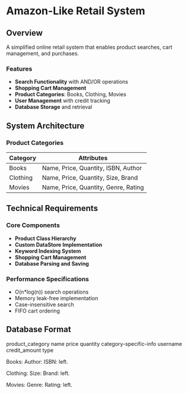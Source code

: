 # Amazon-Like Retail System

## Overview
A simplified online retail system that enables product searches, cart management, and purchases.

### Features
- **Search Functionality** with AND/OR operations
- **Shopping Cart Management**
- **Product Categories**: Books, Clothing, Movies
- **User Management** with credit tracking
- **Database Storage** and retrieval

## System Architecture

### Product Categories
| Category | Attributes |
|----------|------------|
| Books    | Name, Price, Quantity, ISBN, Author |
| Clothing | Name, Price, Quantity, Size, Brand |
| Movies   | Name, Price, Quantity, Genre, Rating |


## Technical Requirements

### Core Components
- **Product Class Hierarchy**
- **Custom DataStore Implementation**
- **Keyword Indexing System**
- **Shopping Cart Management**
- **Database Parsing and Saving**

### Performance Specifications
- O(n*log(n)) search operations
- Memory leak-free implementation
- Case-insensitive search
- FIFO cart ordering

## Database Format
<products> product_category name price quantity category-specific-info </products>
<users> username credit_amount type </users> 

Books:
<name>
Author: <author>
ISBN: <isbn>
<price> <quantity> left.

Clothing:
<name>
Size: <size>
Brand: <brand>
<price> <quantity> left.

Movies:
<name>
Genre: <genre>
Rating: <rating>
<price> <quantity> left.

